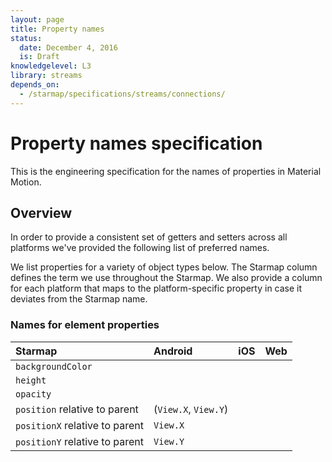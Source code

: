 ```yaml
---
layout: page
title: Property names
status:
  date: December 4, 2016
  is: Draft
knowledgelevel: L3
library: streams
depends_on:
  - /starmap/specifications/streams/connections/
---
```


# Property names specification

This is the engineering specification for the names of properties in Material Motion.

## Overview

In order to provide a consistent set of getters and setters across all platforms we've provided the
following list of preferred names.

We list properties for a variety of object types below. The Starmap column defines the term we use
throughout the Starmap. We also provide a column for each platform that maps to the
platform-specific property in case it deviates from the Starmap name.

### Names for element properties

| Starmap                         | Android                | iOS       | Web      |
|:--------------------------------|:-----------------------|:----------|:---------|
| `backgroundColor`               |                        |           |          |
| `height`                        |                        |           |          |
| `opacity`                       |                        |           |          |
| `position` relative to parent   | (`View.X`, `View.Y`)   |           |          |
| `positionX` relative to parent  | `View.X`               |           |          |
| `positionY` relative to parent  | `View.Y`               |           |          |
